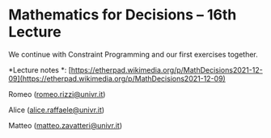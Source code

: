 # Mathematics for Decisions – 16th Lecture

We continue with Constraint Programming and our first exercises together.

*Lecture notes *: [https://etherpad.wikimedia.org/p/MathDecisions2021-12-09](https://etherpad.wikimedia.org/p/MathDecisions2021-12-09)

Romeo (romeo.rizzi@univr.it)

Alice (alice.raffaele@univr.it)

Matteo (matteo.zavatteri@univr.it)
